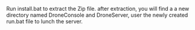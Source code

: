 Run install.bat to extract the Zip file. after extraction, you will find a a new directory named DroneConsole and DroneServer, user the newly created run.bat file to lunch the server.

